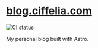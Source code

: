 # [blog.ciffelia.com](https://blog.ciffelia.com)

[![CI status](https://github.com/ciffelia/blog.ciffelia.com/actions/workflows/ci.yml/badge.svg)](https://github.com/ciffelia/blog.ciffelia.com/actions/workflows/ci.yml)

My personal blog built with Astro.
